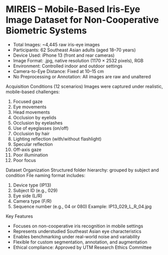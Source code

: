 # **MIREIS – Mobile-Based Iris-Eye Image Dataset for Non-Cooperative Biometric Systems**

- Total Images: ~4,445 raw iris-eye images
- Participants: 62 Southeast Asian adults (aged 18–70 years)
- Device Used: iPhone 13 (front and rear cameras)
- Image Format: .jpg, native resolution (1170 × 2532 pixels), RGB
- Environment: Controlled indoor and outdoor settings
- Camera-to-Eye Distance: Fixed at 10–15 cm
- No Preprocessing or Annotation: All images are raw and unaltered

Acquisition Conditions (12 scenarios)
Images were captured under realistic, mobile-based challenges:
1. Focused gaze
2. Eye movements
3. Head movements
4. Occlusion by eyelids
5. Occlusion by eyelashes
6. Use of eyeglasses (on/off)
7. Occlusion by hair
8. Lighting reflection (with/without flashlight)
9. Specular reflection
10. Off-axis gaze
11. Poor illumination
12. Poor focus

Dataset Organization
Structured folder hierarchy: grouped by subject and condition
File naming format includes:
1. Device type (IP13)
2. Subject ID (e.g., 029)
3. Eye side (L/R)
4. Camera type (F/R)
5. Sequence number (e.g., 04 or 080)
Example: IP13_029_L_R_04.jpg

Key Features
- Focuses on non-cooperative iris recognition in mobile settings
- Represents understudied Southeast Asian eye characteristics
- Enables benchmarking under real-world noise and variability
- Flexible for custom segmentation, annotation, and augmentation
- Ethical compliance: Approved by UTM Research Ethics Committee
